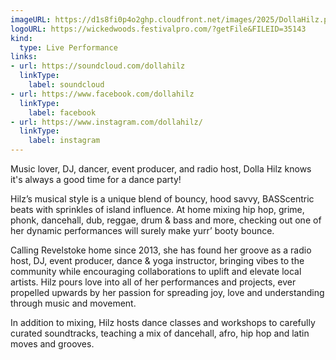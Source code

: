```yaml
---
imageURL: https://d1s8fi0p4o2ghp.cloudfront.net/images/2025/DollaHilz.png
logoURL: https://wickedwoods.festivalpro.com/?getFile&FILEID=35143
kind:
  type: Live Performance
links:
- url: https://soundcloud.com/dollahilz
  linkType:
    label: soundcloud
- url: https://www.facebook.com/dollahilz
  linkType:
    label: facebook
- url: https://www.instagram.com/dollahilz/
  linkType:
    label: instagram
---
```

Music lover, DJ, dancer, event producer, and radio host, Dolla Hilz knows it's always a good time for a dance party! 

Hilz’s musical style is a unique blend of bouncy, hood savvy, BASScentric beats with sprinkles of island influence. At home mixing hip hop, grime, phonk, dancehall, dub, reggae, drum & bass and more, checking out one of her dynamic performances will surely make yurr’ booty bounce. 

Calling Revelstoke home since 2013, she has found her groove as a radio host, DJ, event producer, dance & yoga instructor, bringing vibes to the community while encouraging collaborations to uplift and elevate local artists. Hilz pours love into all of her performances and projects, ever propelled upwards by her passion for spreading joy, love and understanding through music and movement.

In addition to mixing, Hilz hosts dance classes and workshops to carefully curated soundtracks, teaching a mix of dancehall, afro, hip hop and latin moves and grooves. 



